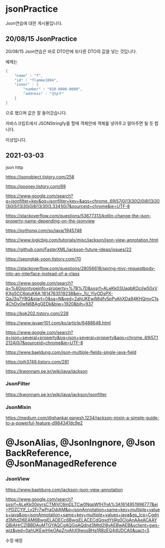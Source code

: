 # jsonPractice

Json연습에 대한 게시물입니다.


## 20/08/15 JsonPractice

20/08/15 Json연습은 바로 DTO안에 또다른 DTO의 값을 넣는 것입니다.

예제는

```java
{
    "name" : "f",
    "id" : "flamme1004",
    "inner" : {
        "number" : "010-0000-0000",
        "address" : "강남구"
    }
}

```

으로 했으며 값은 잘 들어갔습니다.

자바스크립트에서 JSONStringfy를 할때 객체안에 객체를 넣어주고 말아주면 될 듯 합니다.

이상입니다.


## 2021-03-03

json http

https://jsonobject.tistory.com/258

https://pooney.tistory.com/69

https://www.google.com/search?q=jsonfilter+key&oq=jsonfilter+key+&aqs=chrome..69i57j0i13i30l2j0i8i13i30l3j0i5i13i30j0i8i13i30l3.3341j0j7&sourceid=chrome&ie=UTF-8

https://stackoverflow.com/questions/53677313/kotlin-change-the-json-property-name-depending-on-the-jsonview

https://pythonq.com/so/java/1945748

https://www.logicbig.com/tutorials/misc/jackson/json-view-annotation.html

https://github.com/FasterXML/jackson-future-ideas/issues/22

https://seongtak-yoon.tistory.com/70

https://stackoverflow.com/questions/28056618/spring-mvc-requestbody-into-an-interface-instead-of-a-class

https://www.google.com/search?q=%40jsontypeinfo+property+%7B%7D&sxsrf=ALeKk03UaqbKOciIw50xVKXg5CC6qtuK6A:1614763519238&ei=_1U_YIyODsPX-QaJ3q7YBQ&start=0&sa=N&ved=2ahUKEwjMidfv5pPvAhXDa94KHQmvC1s4ChDy0wN6BAgGEDk&biw=1920&bih=937

https://kok202.tistory.com/228

https://www.javaer101.com/ko/article/6488648.html

https://www.google.com/search?q=json+several+property&oq=json+several+property&aqs=chrome..69i57.12124j0j7&sourceid=chrome&ie=UTF-8

https://www.baeldung.com/json-multiple-fields-single-java-field

https://pjh3749.tistory.com/281

https://kwonnam.pe.kr/wiki/java/jackson

### JsonFilter

https://kwonnam.pe.kr/wiki/java/jackson/jsonfilter

### JsonMixin

https://medium.com/@shankar.ganesh.1234/jackson-mixin-a-simple-guide-to-a-powerful-feature-d984341dc9e2

# @JsonAlias, @JsonIngnore, @Json BackReference, @JsonManagedReference

### JsonView

https://www.baeldung.com/jackson-json-view-annotation

https://www.google.com/search?sxsrf=ALeKk00pvrsCTMiVC6mDLTCw0NgpWfH7nA%3A1614951996777&ei=PDZCYIf_Lv2Fr7wPraOdiAM&q=jsonAnnotation+same+key+multiple+values+java&oq=jsonAnnotation+same+key+multiple+values+java&gs_lcp=Cgdnd3Mtd2l6EAM6BwgjELADECc6BwgjELACECdQgxdYtiRg0CloAnAAeACAAYQBiAHrCZIBBDAuMTGYAQCgAQGqAQdnd3Mtd2l6yAEBwAEB&sclient=gws-wiz&ved=0ahUKEwiHjeOApZnvAhX9wosBHa1RBzEQ4dUDCA0&uact=5

수정 예정
